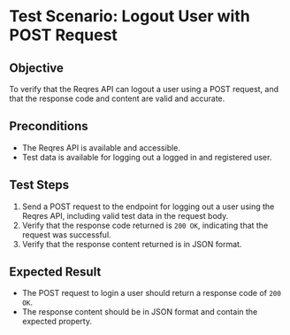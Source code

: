 # Test Scenario: Logout User with POST Request

## Objective
To verify that the Reqres API can logout a user using a POST request, and that the response code and content are valid and accurate.

## Preconditions
- The Reqres API is available and accessible.
- Test data is available for logging out a logged in and registered user.

## Test Steps
1. Send a POST request to the endpoint for logging out a user using the Reqres API, including valid test data in the request body.
2. Verify that the response code returned is `200 OK`, indicating that the request was successful.
3. Verify that the response content returned is in JSON format.

## Expected Result
- The POST request to login a user should return a response code of `200 OK`.
- The response content should be in JSON format and contain the expected property.
